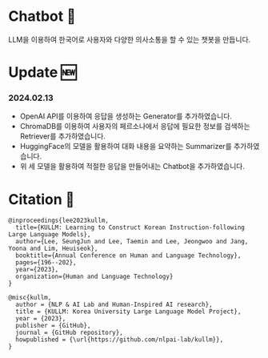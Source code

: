 # Chatbot 💬

LLM을 이용하여 한국어로 사용자와 다양한 의사소통을 할 수 있는 챗봇을 만듭니다.

# Update 🆕

### 2024.02.13

* OpenAI API를 이용하여 응답을 생성하는 Generator를 추가하였습니다.
* ChromaDB를 이용하여 사용자의 페르소나에서 응답에 필요한 정보를 검색하는 Retriever를 추가하였습니다.
* HuggingFace의 모델을 활용하여 대화 내용을 요약하는 Summarizer를 추가하였습니다.
* 위 세 모델을 활용하여 적절한 응답을 만들어내는 Chatbot을 추가하였습니다.

# Citation 📜

```
@inproceedings{lee2023kullm,
  title={KULLM: Learning to Construct Korean Instruction-following Large Language Models},
  author={Lee, SeungJun and Lee, Taemin and Lee, Jeongwoo and Jang, Yoona and Lim, Heuiseok},
  booktitle={Annual Conference on Human and Language Technology},
  pages={196--202},
  year={2023},
  organization={Human and Language Technology}
}
```

```
@misc{kullm,
  author = {NLP & AI Lab and Human-Inspired AI research},
  title = {KULLM: Korea University Large Language Model Project},
  year = {2023},
  publisher = {GitHub},
  journal = {GitHub repository},
  howpublished = {\url{https://github.com/nlpai-lab/kullm}},
}
```
